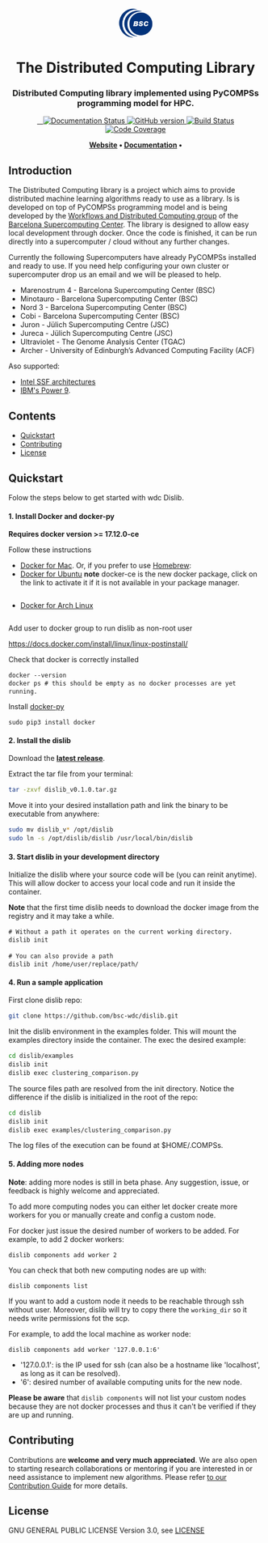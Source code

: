<h1 align="center">
  <br>
  <a href="https://www.bsc.es/">
    <img src="docs/bsc_logo.png" alt="Barcelona Supercomputing Center" height="60px">
  </a>
  <br>
  <br>
  The Distributed Computing Library
  <br>
</h1>

<h3 align="center">Distributed Computing library implemented using PyCOMPSs programming model for HPC.</h3>

<p align="center">
  <a href="https://dislib.readthedocs.io/en/latest/?badge=latest">
    <img src="https://readthedocs.org/projects/dislib/badge/?version=latest"
         alt="Documentation Status"/>
  </a>
  <a href="https://github.com/bsc-wdc/dislib/releases">
    <img src="https://badge.fury.io/gh/bsc-wdc%2Fdislib.svg"
         alt="GitHub version">
  </a>
  <a href="https://travis-ci.org/bsc-wdc/dislib">
    <img src="https://travis-ci.org/bsc-wdc/dislib.svg?branch=master"
         alt="Build Status">
  </a> 
  <a href="https://codecov.io/gh/bsc-wdc/dislib">
    <img src="https://codecov.io/gh/bsc-wdc/dislib/branch/master/graph/badge.svg"
         alt="Code Coverage"/>
  </a>
    
</p>

<p align="center"><b>
    <a href="https://www.bsc.es/research-and-development/software-and-apps/software-list/comp-superscalar/">Website</a> •  
    <a href="https://dislib.readthedocs.io/en/master">Documentation</a> •
</b></p>


## Introduction

The Distributed Computing library is a project which aims to provide distributed machine learning algorithms ready to use as a library. Is is developed on top of PyCOMPSs programming model and is being developed by the [Workflows and Distributed Computing group](https://github.com/bsc-wdc) of the [Barcelona Supercomputing Center](https://www.bsc.es/). The library is designed to allow easy local development through docker. Once the code is finished, it can be run directly into a supercomputer / cloud without any further changes.

Currently the following Supercomputers have already PyCOMPSs installed and ready to use. If you need help configuring your own cluster or supercomputer drop us an email and we will be pleased to help.

- Marenostrum 4 - Barcelona Supercomputing Center (BSC)
- Minotauro - Barcelona Supercomputing Center (BSC)
- Nord 3 - Barcelona Supercomputing Center (BSC)
- Cobi - Barcelona Supercomputing Center (BSC)
- Juron - Jülich Supercomputing Centre (JSC)
- Jureca - Jülich Supercomputing Centre (JSC)
- Ultraviolet - The Genome Analysis Center (TGAC)
- Archer - University of Edinburgh’s Advanced Computing Facility (ACF)

Aso supported:
- [Intel SSF architectures](https://www.intel.com/content/www/us/en/high-performance-computing/ssf-architecture-specification.html)
- [IBM's Power 9](https://www.ibm.com/it-infrastructure/power/power9-b).

## Contents

- [Quickstart](#quickstart)
- [Contributing](#contributing)
- [License](#license)


## Quickstart

Folow the steps below to get started with wdc Dislib.

#### 1. Install Docker and docker-py

**Requires docker version >= 17.12.0-ce**


Follow these instructions

- [Docker for Mac](https://store.docker.com/editions/community/docker-ce-desktop-mac). Or, if you prefer to use [Homebrew](https://brew.sh/):
- [Docker for Ubuntu](https://docs.docker.com/install/linux/docker-ce/ubuntu/#install-docker-ce-1) **note** docker-ce is the new docker package, click on the link to activate it if it is not available in your package manager.
  ```
- [Docker for Arch Linux](https://wiki.archlinux.org/index.php/Docker#Installation)
  ```

Add user to docker group to run dislib as non-root user

https://docs.docker.com/install/linux/linux-postinstall/

Check that docker is correctly installed

```
docker --version
docker ps # this should be empty as no docker processes are yet running.
```

Install [docker-py](https://docker-py.readthedocs.io/en/stable/)

```
sudo pip3 install docker
```

#### 2. Install the dislib

Download the **[latest release](https://github.com/bsc-wdc/dislib/releases)**.


Extract the tar file from your terminal:
```bash
tar -zxvf dislib_v0.1.0.tar.gz
```

Move it into your desired installation path and link the binary to be executable from anywhere:
```bash
sudo mv dislib_v* /opt/dislib
sudo ln -s /opt/dislib/dislib /usr/local/bin/dislib
```



#### 3. Start dislib in your development directory

Initialize the dislib where your source code will be (you can reinit anytime). This will allow docker to access your local code and run it inside the container.

**Note** that the first time dislib needs to download the docker image from the registry and it may take a while.
```
# Without a path it operates on the current working directory.
dislib init

# You can also provide a path
dislib init /home/user/replace/path/
```

#### 4. Run a sample application

First clone dislib repo:

```bash
git clone https://github.com/bsc-wdc/dislib.git
```

Init the dislib environment in the examples folder. This will mount the examples directory inside the container. The exec the desired example:

```bash
cd dislib/examples
dislib init
dislib exec clustering_comparison.py
```

The source files path are resolved from the init directory. Notice the difference if the dislib is initialized in the root of the repo:

```bash
cd dislib
dislib init
dislib exec examples/clustering_comparison.py
```

The log files of the execution can be found at $HOME/.COMPSs.

#### 5. Adding more nodes


**Note**: adding more nodes is still in beta phase. Any suggestion, issue, or feedback is highly welcome and appreciated.


To add more computing nodes you can either let docker create more workers for you or manually create and config a custom node.

For docker just issue the desired number of workers to be added. For example, to add 2 docker workers:
```
dislib components add worker 2
```

You can check that both new computing nodes are up with:

```
dislib components list
```

If you want to add a custom node it needs to be reachable through ssh without user. Moreover, dislib will try to copy there the `working_dir` so it needs write permissions fot the scp.

For example, to add the local machine as worker node:

```
dislib components add worker '127.0.0.1:6'
```

* '127.0.0.1': is the IP used for ssh (can also be a hostname like 'localhost', as long as it can be resolved).
* '6': desired number of available computing units for the new node.

**Please be aware** that `dislib components` will not list your custom nodes because they are not docker processes and thus it can't be verified if they are up and running.

## Contributing

Contributions are **welcome and very much appreciated**. We are also open to starting research collaborations or mentoring if you are interested in or need assistance to implement new algorithms.
Please refer [to our Contribution Guide](CONTRIBUTING.md) for more details.


## License

GNU GENERAL PUBLIC LICENSE Version 3.0, see [LICENSE](LICENSE)

